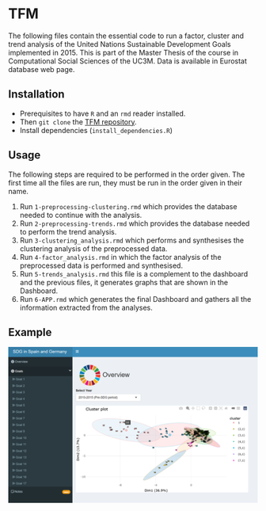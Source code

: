 # TFM
The following files contain the essential code to run a factor, cluster and trend analysis of the United Nations Sustainable Development Goals implemented in 2015. This is part of the Master Thesis of the course in Computational Social Sciences of the UC3M. Data is available in Eurostat database web page. 

## Installation
- Prerequisites to have `R` and an `rmd` reader installed. 
- Then `git clone` the [TFM repository](https://github.com/victoriacsalamanca/TFM.git).
- Install dependencies (`install_dependencies.R`)

## Usage
The following steps are required to be performed in the order given. The first time all the files are run, they must be run in the order given in their name. 
1. Run `1-preprocessing-clustering.rmd` which provides the database needed to continue with the analysis.
2. Run `2-preprocessing-trends.rmd` which provides the database needed to perform the trend analysis.
3. Run `3-clustering_analysis.rmd` which performs and synthesises the clustering analysis of the preprocessed data. 
4. Run `4-factor_analysis.rmd` in which the factor analysis of the preprocessed data is performed and synthesised. 
5. Run `5-trends_analysis.rmd` this file is a complement to the dashboard and the previous files, it generates graphs that are shown in the Dashboard.
6. Run `6-APP.rmd` which generates the final Dashboard and gathers all the information extracted from the analyses.

## Example
![Screenshot of the main page of the Dashboard](www/screenshot.png)
